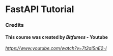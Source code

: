 # FastAPI Tutorial

### Credits

#### This course was created by *Bitfumes* - Youtube

*https://www.youtube.com/watch?v=7t2alSnE2-I*